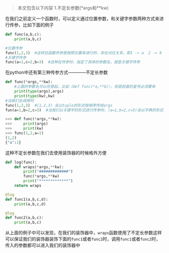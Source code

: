 >本文包含以下内容
> 1.不定长参数(*args和**kw)

在我们之前定义一个函数时，可以定义通过位置参数，和关键字参数两种方式来进行传参，比如下面的例子
```python
def func(a,b,c):
    print(a,b,c)

#位置传参
func(1,2,3)  #这样往函数传参是按照位置来进行的，存在对应关系，即1 -> a  2 -> b  3 -> c 
#关键字传参
func(a=1,c=2,b=3)  #这种在传参时，指定了具体的参数名，就是关键字传参
```

在python中还有第三种传参方式————不定长参数
```python
def func(*args,**kw):
    #上面的参数名可以任意起，比如（def func(*a,**b)），但是前面的星号必须要有
    print(type(args),args)
    print(type(kw),kw)
#当我们去调用时
func(1,2,3)  #(1,2,3) 会以tuple的形式按顺序传给args
fun(a=1,b=2,c=3)  #当我们以关键字的形式进行传参时，(a=1,b=2,c=3)会以字典的形式传给kw
```
```python
>>> def func(*args,**kw):
>>>     print(args)
>>>     print(kw)
>>> func(1,2,a=1)
(1,2)
{"a":1}
```
这种不定长参数在我们去使用装饰器的时候格外方便
```python
def log(func):
    def wraps(*args,**kw):
        print("#############")
        func(*args,**kw)
        print("*************")
    return wraps

@log
def func1(a,b,c,d):
    print(a,b,c,d)

@log
def func2(a,b,c):
    print(a,b,c)
```
从上面的例子中可以发现，在我们的装饰器中，`wraps`函数使用了不定长参数这样可以保证我们的装饰器装饰下面的`func1`或者`func2`时，调用`func1`或者`func2`时，传入的参数都可以进入我们的装饰器中
